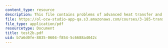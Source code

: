 ```yaml
---
content_type: resource
description: This file contains problems of advanced heat transfer and fluid dynamics.
file: https://ol-ocw-studio-app-qa.s3.amazonaws.com/courses/3-185-transport-phenomena-in-materials-engineering-fall-2003/b7a6d0fe88350604f8545c6688a4042c_test2b.pdf
file_type: application/pdf
resourcetype: Document
title: test2b.pdf
uid: b7a6d0fe-8835-0604-f854-5c6688a4042c
---
```

